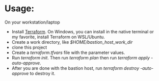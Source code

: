 # Usage:
On your workstation/laptop
* Install [Terraform](https://developer.hashicorp.com/terraform/install). On Windows, you can install in the native terminal or my favorite, install Terraform on WSL/Ubuntu.
* Create a work directory, like *$HOME/bastion_host_work_dir*
* clone this project
* Create a *terraform.tfvars* file with the parameter values.
* Run _terraform init_. Then run _terraform plan_ then run _terraform apply -auto-approve_.
* After you are done with the bastion host, run _terraform destroy -auto-approve_ to destroy it.

   
